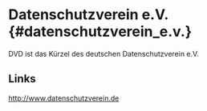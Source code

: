 # Datenschutzverein e.V. {#datenschutzverein_e.v.}

DVD ist das Kürzel des deutschen Datenschutzverein e.V.

## Links

<http://www.datenschutzverein.de>
